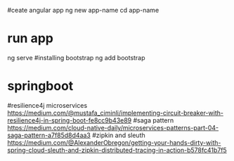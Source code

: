 #ceate angular app
 ng new app-name
 cd app-name
 # run app
 ng serve
 #installing bootstrap
 ng add bootstrap



 # springboot  
 #resilience4j  microservices
 https://medium.com/@mustafa_ciminli/implementing-circuit-breaker-with-resilience4j-in-spring-boot-fe8cc9b43e89
 #saga pattern
 https://medium.com/cloud-native-daily/microservices-patterns-part-04-saga-pattern-a7f85d8d4aa3
 #zipkin and sleuth
 https://medium.com/@AlexanderObregon/getting-your-hands-dirty-with-spring-cloud-sleuth-and-zipkin-distributed-tracing-in-action-b578fc41b7f5
 
